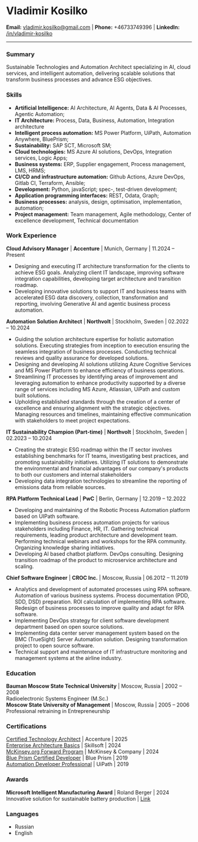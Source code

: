 # Vladimir Kosilko

**Email:** vladimir.kosilko@gmail.com | **Phone:** +46733749396 | **LinkedIn:** [/in/vladimir-kosilko](https://www.linkedin.com/in/vladimir-kosilko)

---

### **Summary**   
Sustainable Technologies and Automation Architect specializing in AI, cloud services, and intelligent automation, delivering scalable solutions that transform business processes and advance ESG objectives.  

### **Skills**  
- **Artificial Intelligence:**  AI Architecture, AI Agents, Data & AI Processes, Agentic Automation;
- **IT Architecture:** Process, Data, Business, Automation, Integration architecture 
- **Intelligent process automation:** MS Power Platform, UiPath, Automation Anywhere, BluePrism;
- **Sustainability:** SAP SCT, Microsoft SM;
- **Cloud technologies:** MS Azure AI solutions, DevOps, Integration services, Logic Apps;
- **Business systems:** ERP, Supplier engagement, Process management, LMS, HRMS;
- **CI/CD and infrastructure automation:** Github Actions, Azure DevOps, Gitlab CI, Terraform, Ansible;
- **Development:** Python, javaScript; spec-, test-driven development;
- **Application programming interfaces:** REST, Odata, Graph; 
- **Business processes:** analysis, design, optimisation, implementation, automation;
- **Project management:** Team management, Agile methodology, Center of excellence development, Technical documentation

### **Work Experience**  

**Cloud Advisory Manager** | **Accenture**  | Munich, Germany | 11.2024 – Present  
- Designing and executing IT architecture transformation for the clients to achieve ESG goals. Analyzing client IT landscape, improving software integration capabilities, developing target architecture and transition roadmap. 
- Developing innovative solutions to support IT and business teams with accelerated ESG data discovery, collection, transformation and reporting, involving Generative AI and agentic business process automation.

**Automation Solution Architect** | **Northvolt** | Stockholm, Sweden | 02.2022 – 10.2024  
- Guiding the solution architecture expertise for holistic automation solutions. Executing strategies from inception to execution ensuring the seamless integration of business processes. Conducting technical reviews and quality assurance for developed solutions. 
- Designing and developing AI solutions utilizing Azure Cognitive Services and MS Power Platform to enhance efficiency of business operations.
- Streamlining IT processes by identifying areas of improvement and leveraging automation to enhance productivity supported by a diverse range of services including MS Azure, Atlassian, UiPath and custom built solutions.
- Upholding established standards through the creation of a center of excellence and ensuring alignment with the strategic objectives. Managing resources and timelines, maintaining effective communication with stakeholders to meet project expectations.

**IT Sustainability Champion (Part-time)** | **Northvolt** | Stockholm, Sweden | 02.2023 – 10.2024 
- Creating the strategic ESG roadmap within the IT sector involves establishing benchmarks for IT teams, investigating best practices, and promoting sustainability initiatives. Utilizing IT solutions to demonstrate the environmental and financial advantages of our company's products to both our customers and internal stakeholders
- Developing data integration technologies to streamline the reporting of emissions data from reliable sources.

**RPA Platform Technical Lead** | **PwC** | Berlin, Germany | 12.2019 – 12.2022  
- Developing and maintaining of the Robotic Process Automation platform based on UIPath software. 
- Implementing business process automation projects for various stakeholders including Finance, HR, IT. Gathering technical requirements, leading product architecture and development team. Performing technical webinars and workshops for the RPA community. Organizing knowledge sharing initiatives. 
- Developing AI based chatbot platform. DevOps consulting. Designing transition roadmap of the product to microservice architecture and scaling.

**Chief Software Engineer** | **CROC Inc.** | Moscow, Russia | 06.2012 – 11.2019  
- Analytics and development of automated processes using RPA software. Automation of various business systems. Process documentation (PDD, SDD, DSD) preparation. ROI calculation of implementing RPA software. Redesign of business processes to improve quality and adapt for RPA software.
- Implementing DevOps strategy for client software development department based on open source solutions.
- Implementing data center server management system based on the BMC (TrueSight) Server Automation solution. Designing transformation project to open source software.
- Technical support and maintenance of IT infrastructure monitoring and management systems at the airline industry.

### **Education**  

**Bauman Moscow State Technical University** | Moscow, Russia | 2002 – 2008  
Radioelectronic Systems Engineer (M\.Sc.)  
**Moscow State University of Management** | Moscow, Russia | 2005 – 2006  
Professional retraining in Entrepreneurship  

### **Certifications**

[Certified Technology Architect](https://www.credly.com/badges/9b18cbcc-72a3-4df2-8636-56eb18e35b9e) | Accenture | 2025  
[Enterprise Architecture Basics](https://skillsoft.digitalbadges.skillsoft.com/ba08dea1-c6f8-4892-9f76-afbcb9bb7ef4#acc.NhWRmv31) | Skillsoft | 2024  
[McKinsey.org Forward Program](https://www.credly.com/badges/a6ee14de-7508-42b3-af58-ec25e72f5143) | McKinsey & Company | 2024  
[Blue Prism Certified Developer](https://www.credly.com/badges/6dfc91cf-02a5-47ee-b806-dedfe36e8da6) | Blue Prism | 2019  
[Automation Developer Professional](https://academy.uipath.com/certifications) | UiPath | 2019  

### **Awards**  

**Microsoft Intelligent Manufacturing Award** \| Roland Berger \| 2024  
Innovative solution for sustainable battery production \| [Link](https://www.rolandberger.com/en/Insights/Publications/The-winners-of-the-Microsoft-Intelligent-Manufacturing-Award-2024.html)  

### **Languages**  
- Russian 
- English
